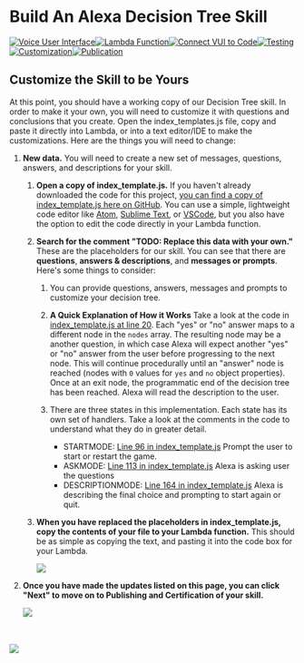 # Build An Alexa Decision Tree Skill
[![Voice User Interface](https://m.media-amazon.com/images/G/01/mobile-apps/dex/alexa/alexa-skills-kit/tutorials/navigation/1-locked._TTH_.png)](./1-voice-user-interface.md)[![Lambda Function](https://m.media-amazon.com/images/G/01/mobile-apps/dex/alexa/alexa-skills-kit/tutorials/navigation/2-locked._TTH_.png)](./2-lambda-function.md)[![Connect VUI to Code](https://m.media-amazon.com/images/G/01/mobile-apps/dex/alexa/alexa-skills-kit/tutorials/navigation/3-locked._TTH_.png)](./3-connect-vui-to-code.md)[![Testing](https://m.media-amazon.com/images/G/01/mobile-apps/dex/alexa/alexa-skills-kit/tutorials/navigation/4-locked._TTH_.png)](./4-testing.md)[![Customization](https://m.media-amazon.com/images/G/01/mobile-apps/dex/alexa/alexa-skills-kit/tutorials/navigation/5-on._TTH_.png)](./5-customization.md)[![Publication](https://m.media-amazon.com/images/G/01/mobile-apps/dex/alexa/alexa-skills-kit/tutorials/navigation/6-off._TTH_.png)](./6-publication.md)

## Customize the Skill to be Yours

At this point, you should have a working copy of our Decision Tree skill.  In order to make it your own, you will need to customize it with questions and conclusions that you create.  Open the index_templates.js file, copy and paste it directly into Lambda, or into a text editor/IDE to make the customizations. Here are the things you will need to change:

1.  **New data.** You will need to create a new set of messages, questions, answers, and descriptions for your skill.

    1.  **Open a copy of index_template.js.** If you haven't already downloaded the code for this project, [you can find a copy of index_template.js here on GitHub](https://github.com/alexa/skill-sample-nodejs-decision-tree/blob/master/src/index_template.js).  You can use a simple, lightweight code editor like [Atom](http://atom.io), [Sublime Text](http://sublimetext.com), or [VSCode](http://code.visualstudio.com), but you also have the option to edit the code directly in your Lambda function.

    2.  **Search for the comment "TODO: Replace this data with your own."**  These are the placeholders for our skill.  You can see that there are **questions**, **answers & descriptions**, and **messages or prompts**. Here's some things to consider:

        1. You can provide questions, answers, messages and prompts to customize your decision tree.

        2. **A Quick Explanation of How it Works** Take a look at the code in [index_template.js at line 20](https://github.com/alexa/skill-sample-nodejs-decision-tree/blob/master/src/index_template.js#L20). Each "yes" or "no" answer maps to a different node in the `nodes` array. The resulting node may be a another question, in which case Alexa will expect another "yes" or "no" answer from the user before progressing to the next node. This will continue procedurally until an "answer" node is reached (nodes with `0` values for `yes` and `no` object properties). Once at an exit node, the programmatic end of the decision tree has been reached. Alexa will read the description to the user.

        3. There are three states in this implementation. Each state has its own set of handlers. Take a look at the comments in the code to understand what they do in greater detail.

            *  STARTMODE: [Line 96 in index_template.js](https://github.com/alexa/skill-sample-nodejs-decision-tree/blob/master/src/index_template.js#L96)
            Prompt the user to start or restart the game.
            *  ASKMODE: [Line 113 in index_template.js](https://github.com/alexa/skill-sample-nodejs-decision-tree/blob/master/src/index_template.js#L113)
            Alexa is asking user the questions
            *  DESCRIPTIONMODE: [Line 164 in index_template.js](https://github.com/alexa/skill-sample-nodejs-decision-tree/blob/master/src/index_template.js#L164)
            Alexa is describing the final choice and prompting to start again or quit.


    3.  **When you have replaced the placeholders in index_template.js, copy the contents of your file to your Lambda function.**  This should be as simple as copying the text, and pasting it into the code box for your Lambda.

        <img src="https://m.media-amazon.com/images/G/01/mobile-apps/dex/alexa/alexa-skills-kit/tutorials/quiz-game/5-1-5-lambda-code-box._TTH_.png" />


4.  **Once you have made the updates listed on this page, you can click "Next" to move on to Publishing and Certification of your skill.**

    <a href="6-publication.md"><img src="https://m.media-amazon.com/images/G/01/mobile-apps/dex/alexa/alexa-skills-kit/tutorials/quiz-game/3-7-next-button._TTH_.png" /></a>

<br/><br/>
<a href="./6-publication.md"><img src="https://m.media-amazon.com/images/G/01/mobile-apps/dex/alexa/alexa-skills-kit/tutorials/general/buttons/button_next_publication._TTH_.png" /></a>

<img height="1" width="1" src="https://www.facebook.com/tr?id=1847448698846169&ev=PageView&noscript=1"/>
